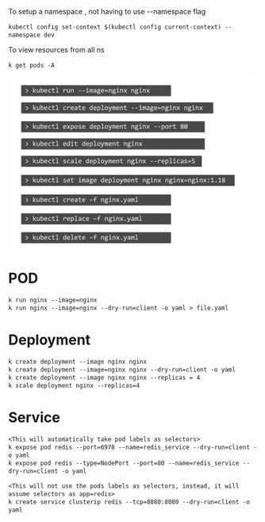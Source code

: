 To setup a namespace , not having to use --namespace flag
```
kubectl config set-context $(kubectl config current-context) --namespace dev
```

To view resources from all ns
```
k get pods -A
```

![alt text](image-7.png)


# POD
```
k run nginx --image=nginx
k run nginx --image=nginx --dry-run=client -o yaml > file.yaml

```

# Deployment

```
k create deployment --image nginx nginx 
k create deployment --image=nginx nginx --dry-run=client -o yaml
k create deployment --image nginx nginx --replicas = 4
k scale deployment nginx --replicas=4
```

# Service

```
<This will automatically take pod labels as selectors>
k expose pod redis --port=6978 --name=redis_service --dry-run=client -o yaml
k expose pod redis --type=NodePort --port=80 --name=redis_service --dry-run=client -o yaml
```

```
<This will not use the pods labels as selectors, instead, it will assume selectors as app=redis> 
k create service clusterip redis --tcp=8080:8080 --dry-run=client -o yaml
```

